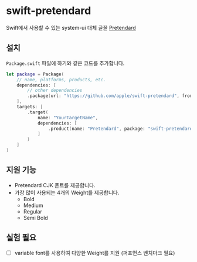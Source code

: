 # swift-pretendard
Swift에서 사용할 수 있는 system-ui 대체 글꼴 [Pretendard](https://github.com/orioncactus/pretendard)

## 설치
`Package.swift` 파일에 하기와 같은 코드를 추가합니다.

```swift
let package = Package(
    // name, platforms, products, etc.
    dependencies: [
        // other dependencies
        .package(url: "https://github.com/apple/swift-pretendard", from: "0.1.0"),
    ],
    targets: [
        .target(
            name: "YourTargetName",
            dependencies: [
                .product(name: "Pretendard", package: "swift-pretendard") // Add as a dependency
            ] 
        )
    ]
)
```

## 지원 기능
- Pretendard CJK 폰트를 제공합니다.
- 가장 많이 사용되는 4개의 Weight를 제공합니다.
  - Bold
  - Medium
  - Regular
  - Semi Bold

## 실험 필요
- [ ] variable font를 사용하여 다양한 Weight를 지원 (퍼포먼스 벤치마크 필요)
